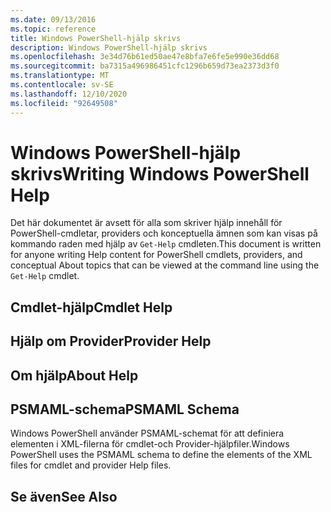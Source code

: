 ```yaml
---
ms.date: 09/13/2016
ms.topic: reference
title: Windows PowerShell-hjälp skrivs
description: Windows PowerShell-hjälp skrivs
ms.openlocfilehash: 3e34d76b61ed50ae47e8bfa7e6fe5e990e36dd68
ms.sourcegitcommit: ba7315a496986451cfc1296b659d73ea2373d3f0
ms.translationtype: MT
ms.contentlocale: sv-SE
ms.lasthandoff: 12/10/2020
ms.locfileid: "92649508"
---
```

# <a name="writing-windows-powershell-help"></a><span data-ttu-id="69ad6-103">Windows PowerShell-hjälp skrivs</span><span class="sxs-lookup"><span data-stu-id="69ad6-103">Writing Windows PowerShell Help</span></span>

<span data-ttu-id="69ad6-104">Det här dokumentet är avsett för alla som skriver hjälp innehåll för PowerShell-cmdletar, providers och konceptuella ämnen som kan visas på kommando raden med hjälp av `Get-Help` cmdleten.</span><span class="sxs-lookup"><span data-stu-id="69ad6-104">This document is written for anyone writing Help content for PowerShell cmdlets, providers, and conceptual About topics that can be viewed at the command line using the `Get-Help` cmdlet.</span></span>

## <a name="cmdlet-help"></a><span data-ttu-id="69ad6-105">Cmdlet-hjälp</span><span class="sxs-lookup"><span data-stu-id="69ad6-105">Cmdlet Help</span></span>

## <a name="provider-help"></a><span data-ttu-id="69ad6-106">Hjälp om Provider</span><span class="sxs-lookup"><span data-stu-id="69ad6-106">Provider Help</span></span>

## <a name="about-help"></a><span data-ttu-id="69ad6-107">Om hjälp</span><span class="sxs-lookup"><span data-stu-id="69ad6-107">About Help</span></span>

## <a name="psmaml-schema"></a><span data-ttu-id="69ad6-108">PSMAML-schema</span><span class="sxs-lookup"><span data-stu-id="69ad6-108">PSMAML Schema</span></span>

 <span data-ttu-id="69ad6-109">Windows PowerShell använder PSMAML-schemat för att definiera elementen i XML-filerna för cmdlet-och Provider-hjälpfiler.</span><span class="sxs-lookup"><span data-stu-id="69ad6-109">Windows PowerShell uses the PSMAML schema to define the elements of the XML files for cmdlet and provider Help files.</span></span>

## <a name="see-also"></a><span data-ttu-id="69ad6-110">Se även</span><span class="sxs-lookup"><span data-stu-id="69ad6-110">See Also</span></span>
